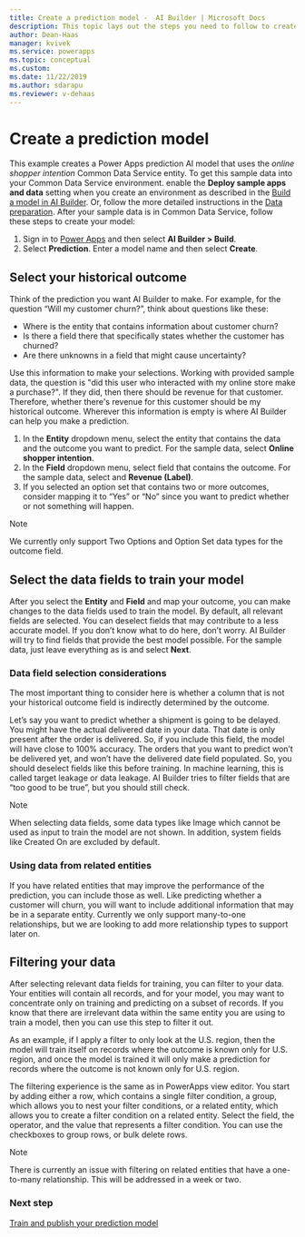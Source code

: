 ```yaml
---
title: Create a prediction model -  AI Builder | Microsoft Docs
description: This topic lays out the steps you need to follow to create a prediction model in AI Builder. 
author: Dean-Haas
manager: kvivek
ms.service: powerapps
ms.topic: conceptual
ms.custom: 
ms.date: 11/22/2019
ms.author: sdarapu
ms.reviewer: v-dehaas
---
```


# Create a prediction model

This example creates a Power Apps prediction AI model that uses the *online shopper intention* Common Data Service entity.  To get this sample data into your Common Data Service environment. enable the **Deploy sample apps and data** setting when you create an environment as described in the [Build a model in AI Builder](build-model.md). Or, follow the more detailed instructions in the [Data preparation](prediction-data-prep.md). After your sample data is in Common Data Service, follow these steps to create your model:

1. Sign in to [Power Apps](https://make.powerapps.com) and then select **AI Builder > Build**.
2. Select **Prediction**. Enter a model name and then select **Create**.

## Select your historical outcome

Think of the prediction you want AI Builder to make. For example, for the question “Will my customer churn?”, think about questions like these:

- Where is the entity that contains information about customer churn?
- Is there a field there that specifically states whether the customer has churned?
- Are there unknowns in a field that might cause uncertainty?

Use this information to make your selections. Working with provided sample data, the question is "did this user who interacted with my online store make a purchase?". If they did, then there should be revenue for that customer. Therefore, whether there's revenue for this customer should be my historical outcome. Wherever this information is empty is where AI Builder can help you make a prediction.

1. In the **Entity** dropdown menu, select the entity that contains the data and the outcome you want to predict. For the sample data, select **Online shopper intention**.
1. In the **Field** dropdown menu, select field that contains the outcome. For the sample data, select and **Revenue (Label)**.
1. If you selected an option set that contains two or more outcomes, consider mapping it to “Yes” or “No” since you want to predict whether or not something will happen.

> [!NOTE]
> We currently only support Two Options and Option Set data types for the outcome field.

## Select the data fields to train your model

After you select the **Entity** and **Field** and map your outcome, you can make changes to the data fields used to train the model. By default, all relevant fields are selected. You can deselect fields that may contribute to a less accurate model. If you don’t know what to do here, don’t worry. AI Builder will try to find fields that provide the best model possible. For the sample data, just leave everything as is and select **Next**.

### Data field selection considerations

The most important thing to consider here is whether a column that is not your historical outcome field is indirectly determined by the outcome.

Let’s say you want to predict whether a shipment is going to be delayed. You might have the actual delivered date in your data. That date is only present after the order is delivered. So, if you include this field, the model will have close to 100% accuracy. The orders that you want to predict won’t be delivered yet, and won’t have the delivered date field populated. So, you should deselect fields like this before training. In machine learning, this is called target leakage or data leakage. AI Builder tries to filter fields that are “too good to be true”, but you should still check.

> [!NOTE]
> When selecting data fields, some data types like Image which cannot be used as input to train the model are not shown. In addition, system fields like Created On are excluded by default.

### Using data from related entities

If you have related entities that may improve the performance of the prediction, you can include those as well. Like predicting whether a customer will churn, you will want to include additional information that may be in a separate entity. Currently we only support many-to-one relationships, but we are looking to add more relationship types to support later on.

## Filtering your data

After selecting relevant data fields for training, you can filter to your data. Your entities will contain all records, and for your model, you may want to concentrate only on training and predicting on a subset of records. If you know that there are irrelevant data within the same entity you are using to train a model, then you can use this step to filter it out.

As an example, if I apply a filter to only look at the U.S. region, then the model will train itself on records where the outcome is known only for U.S. region, and once the model is trained it will only make a prediction for records where the outcome is not known only for U.S. region.

The filtering experience is the same as in PowerApps view editor. You start by adding either a row, which contains a single filter condition, a group, which allows you to nest your filter conditions, or a related entity, which allows you to create a filter condition on a related entity. Select the field, the operator, and the value that represents a filter condition. You can use the checkboxes to group rows, or bulk delete rows.

> [!NOTE]
> There is currently an issue with filtering on related entities that have a one-to-many relationship. This will be addressed in a week or two.

### Next step
[Train and publish your prediction model](prediction-train-model.md)<br/>
